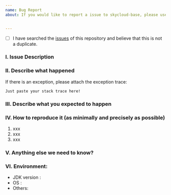 ```yaml
---
name: Bug Report
about: If you would like to report a issue to skycloud-base, please use this template.


---
```


- [ ] I have searched the [issues](https://github.com/xk11961677/skycloud-base/issues) of this repository and believe that this is not a duplicate.

### Ⅰ. Issue Description


### Ⅱ. Describe what happened

  If there is an exception, please attach the exception trace:

```
Just paste your stack trace here!
```


### Ⅲ. Describe what you expected to happen


### Ⅳ. How to reproduce it (as minimally and precisely as possible)

1. xxx
2. xxx
3. xxx

### Ⅴ. Anything else we need to know?


### Ⅵ. Environment:

- JDK version :
- OS :
- Others: